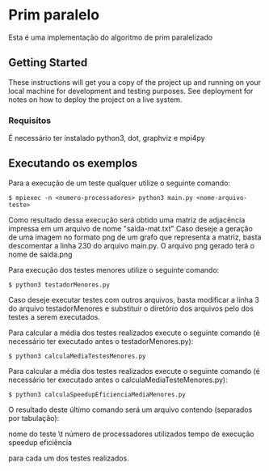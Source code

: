 # Prim paralelo

Esta é uma implementação do algoritmo de prim paralelizado

## Getting Started

These instructions will get you a copy of the project up and running on your local machine for development and testing purposes. See deployment for notes on how to deploy the project on a live system.

### Requisitos

É necessário ter instalado python3, dot, graphviz e mpi4py


## Executando os exemplos

Para a execução de um teste qualquer utilize o seguinte comando:

```
$ mpiexec -n <numero-processadores> python3 main.py <nome-arquivo-teste>
```
Como resultado dessa execução será obtido uma matriz de adjacência impressa em um arquivo de nome "saida-mat.txt"
Caso deseje a geração de uma imagem no formato png de um grafo que representa a matriz, basta descomentar a linha 230 do arquivo main.py. O arquivo png gerado terá o nome de saida.png

Para execução dos testes menores utilize o seguinte comando:

```
$ python3 testadorMenores.py
```

Caso deseje executar testes com outros arquivos, basta modificar a linha 3 do arquivo testadorMenores e substituir o diretório dos arquivos pelo dos testes a serem executados.

Para calcular a média dos testes realizados execute o seguinte comando (é necessário ter executado antes o testadorMenores.py):

```
$ python3 calculaMediaTestesMenores.py
```

Para calcular a média dos testes realizados execute o seguinte comando (é necessário ter executado antes o calculaMediaTesteMenores.py):


```
$ python3 calculaSpeedupEficienciaMediaMenores.py
```

O resultado deste último comando será um arquivo contendo (separados por tabulação):

nome do teste \t número de processadores utilizados    tempo de execução    speedup     eficiência

para cada um dos testes realizados.
